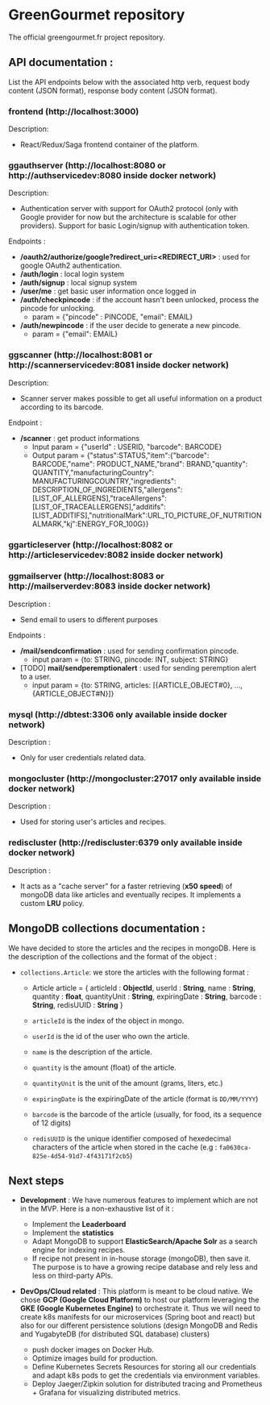 # GreenGourmet repository
The official greengourmet.fr project repository.

## API documentation :
List the API endpoints below with the associated http verb, request body content (JSON format), response body content (JSON format).

### **frontend** (http://localhost:3000)

Description:

* React/Redux/Saga frontend container of the platform.

### **ggauthserver** (http://localhost:8080 or http://authservicedev:8080 inside docker network)

Description:

* Authentication server with support for OAuth2 protocol (only with Google provider for now but the architecture is scalable for other providers). Support for basic Login/signup with authentication token.

Endpoints :

*  **/oauth2/authorize/google?redirect_uri=<REDIRECT_URI>** : used for google OAuth2 authentication.
* **/auth/login** : local login system
* **/auth/signup** : local signup system
* **/user/me** : get basic user information once logged in
* **/auth/checkpincode** : if the account hasn't been unlocked, process the pincode for unlocking. 
    * param = {"pincode" : PINCODE, "email": EMAIL}
* **/auth/newpincode** : if the user decide to generate a new pincode.
    * param = {"email": EMAIL}

### **ggscanner** (http://localhost:8081 or http://scannerservicedev:8081 inside docker network)

Description:

* Scanner server makes possible to get all useful information on a product according to its barcode.

Endpoint :

* **/scanner** : get product informations
    * Input param = {"userId" : USERID, "barcode": BARCODE}
    * Output param = {"status":STATUS,"item":{"barcode": BARCODE,"name": PRODUCT_NAME,"brand": BRAND,"quantity": QUANTITY,"manufacturingCountry": MANUFACTURINGCOUNTRY,"ingredients": DESCRIPTION_OF_INGREDIENTS,"allergens":[LIST_OF_ALLERGENS],"traceAllergens":[LIST_OF_TRACEALLERGENS],"additifs":[LIST_ADDITIFS],"nutritionalMark":URL_TO_PICTURE_OF_NUTRITIONALMARK,"kj":ENERGY_FOR_100G}}

### **ggarticleserver** (http://localhost:8082 or http://articleservicedev:8082 inside docker network)

### **ggmailserver** (http://localhost:8083 or http://mailserverdev:8083 inside docker network)

Description : 

* Send email to users to different purposes

Endpoints :

* **/mail/sendconfirmation** : used for sending confirmation pincode.
    * input param = {to: STRING, pincode: INT, subject: STRING}
* [TODO] **mail/sendperemptionalert** : used for sending peremption alert to a user.
    * input param = {to: STRING, articles: [{ARTICLE_OBJECT#0}, ..., {ARTICLE_OBJECT#N}]}

### **mysql** (http://dbtest:3306 only available inside docker network)

Description :

* Only for user credentials related data.

### **mongocluster** (http://mongocluster:27017 only available inside docker network)

Description : 

* Used for storing user's articles and recipes.

### **rediscluster** (http://rediscluster:6379 only available inside docker network)

Description :

* It acts as a "cache server" for a faster retrieving (**x50 speed**) of mongoDB data like articles and eventually recipes. It implements a custom **LRU** policy.

## MongoDB collections documentation :

We have decided to store the articles and the recipes in mongoDB. Here is the description of the collections and the format of the object :

* `collections.Article`: we store the articles with the following format :

    * Article article = {
        articleId : **ObjectId**, 
        userId : **String**,
        name : **String**,
        quantity : **float**,
        quantityUnit : **String**,
        expiringDate : **String**,
        barcode : **String**,
        redisUUID : **String**
    }
    
    * `articleId` is the index of the object in mongo.
    *  `userId` is the id of the user who own the article.
    * `name` is the description of the article.
    * `quantity` is the amount (float) of the article.
    * `quantityUnit` is the unit of the amount (grams, liters, etc.)
    * `expiringDate` is the expiringDate of the article (format is `DD/MM/YYYY`)
    * `barcode` is the barcode of the article (usually, for food, its a sequence of 12 digits)
    * `redisUUID` is the unique identifier composed of hexedecimal characters of the article when stored in the cache (e.g : `fa0630ca-825e-4d54-91d7-4f43171f2cb5`)
    

## Next steps

* **Development** : We have numerous features to implement which are not in the MVP. Here is a non-exhaustive list of it :
    
    * Implement the **Leaderboard**
    * Implement the **statistics** 
    * Adapt MongoDB to support **ElasticSearch/Apache Solr** as a search engine for indexing recipes.
    * If recipe not present in in-house storage (mongoDB), then save it. The purpose is to have a growing recipe database and rely less and less on third-party APIs.

* **DevOps/Cloud related** : This platform is meant to be cloud native. We chose **GCP (Google Cloud Platform)** to host our platform leveraging the **GKE (Google Kubernetes Engine)** to orchestrate it. Thus we will need to create k8s manifests for our microservices (Spring boot and react) but also for our different persistence solutions (design MongoDB and Redis and YugabyteDB (for distributed SQL database) clusters)

    * push docker images on Docker Hub.
    * Optimize images build for production.
    * Define Kubernetes Secrets Resources for storing all our credentials and adapt k8s pods to get the credentials via environment variables.
    * Deploy Jaeger/Zipkin solution for distributed tracing and Prometheus + Grafana for visualizing distributed metrics.